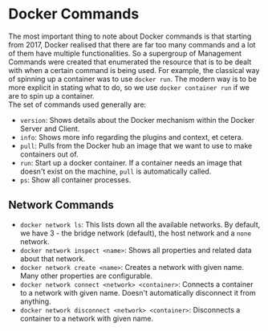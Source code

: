 # Docker Commands

The most important thing to note about Docker commands is that starting from 2017, Docker realised that there are far too many commands and a lot of them have multiple functionalities. So a supergroup of Management Commands were created that enumerated the resource that is to be dealt with when a certain command is being used. For example, the classical way of spinning up a container was to use `docker run`. The modern way is to be more explicit in stating what to do, so we use `docker container run` if we are to spin up a container. <br />
The set of commands used generally are:
- `version`: Shows details about the Docker mechanism within the Docker Server and Client.
- `info`: Shows more info regarding the plugins and context, et cetera. 
- `pull`: Pulls from the Docker hub an image that we want to use to make containers out of.
- `run`: Start up a docker container. If a container needs an image that doesn't exist on the machine, `pull` is automatically called.
- `ps`: Show all container processes.


## Network Commands

- `docker network ls`: This lists down all the available networks. By default, we have 3 - the bridge network (default), the host network and a `none` network.
- `docker network inspect <name>`: Shows all properties and related data about that network.
- `docker network create <name>`: Creates a network with given name. Many other properties are configurable.
- `docker network connect <network> <container>`: Connects a container to a network with given name. Doesn't automatically disconnect it from anything.
- `docker network disconnect <network> <container>`: Disconnects a container to a network with given name. 